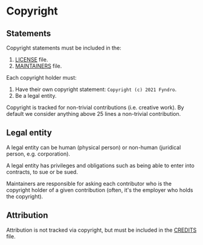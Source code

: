 <!-- SPDX-License-Identifier: MIT -->

# Copyright

## Statements

Copyright statements must be included in the:

1. [LICENSE](https://github.com/CMihai99/fyndro/blob/main/LICENSE) file.
1. [MAINTAINERS](https://github.com/CMihai99/fyndro/blob/main/MAINTAINERS.md) file.

Each copyright holder must:

1. Have their own copyright statement: ``Copyright (c) 2021 Fyndro``.
1. Be a legal entity.

Copyright is tracked for non-trivial contributions (i.e. creative work).
By default we consider anything above 25 lines a non-trivial contribution.

## Legal entity

A legal entity can be human (physical person)
or non-human (juridical person, e.g. corporation).

A legal entity has privileges and obligations such
as being able to enter into contracts, to sue or be sued.

Maintainers are responsible for asking each contributor who is the copyright holder
of a given contribution (often, it's the employer who holds the copyright).

## Attribution

Attribution is not tracked via copyright,
but must be included in the [CREDITS](https://github.com/CMihai99/fyndro/blob/main/CREDITS.md) file.